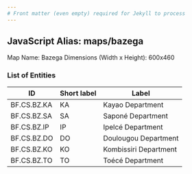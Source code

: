 ```yaml
---
# Front matter (even empty) required for Jekyll to process
---
```


## JavaScript Alias: maps/bazega

Map Name: Bazega
Dimensions (Width x Height): 600x460

### List of Entities

ID | Short label | Label
---|---|---|
BF.CS.BZ.KA|KA|Kayao Department
BF.CS.BZ.SA|SA|Saponé Department
BF.CS.BZ.IP|IP|Ipelcé Department
BF.CS.BZ.DO|DO|Doulougou Department
BF.CS.BZ.KO|KO|Kombissiri Department
BF.CS.BZ.TO|TO|Toécé Department
